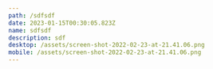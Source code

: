```yaml
---
path: /sdfsdf
date: 2023-01-15T00:30:05.823Z
name: sdfsdf
description: sdf
desktop: /assets/screen-shot-2022-02-23-at-21.41.06.png
mobile: /assets/screen-shot-2022-02-23-at-21.41.06.png
---
```

